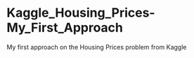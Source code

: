 # Kaggle_Housing_Prices-My_First_Approach
My first approach on the Housing Prices problem from Kaggle
